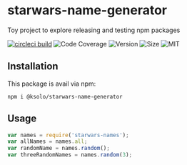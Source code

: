 # starwars-name-generator

Toy project to explore releasing and testing npm packages

[![circleci build](https://img.shields.io/circleci/build/github/KrishnaSolo/starwars-name-generator/main?style=flat-square&token=10adc38ea9b6cdbf1143b2fc7b8f6ee37cebe681)](https://app.circleci.com/pipelines/github/KrishnaSolo/starwars-name-generator)
![Code Coverage](https://img.shields.io/codecov/c/github/KrishnaSolo/starwars-name-generator?style=flat-square)
![Version](https://img.shields.io/npm/v/@ksolo/starwars-name-generator?style=flat-square)
![Size](https://img.shields.io/bundlephobia/min/@ksolo/starwars-name-generator?style=flat-square)
![MIT](https://img.shields.io/github/license/KrishnaSolo/starwars-name-generator?style=flat-square)

## Installation

This package is avail via npm:

```
npm i @ksolo/starwars-name-generator
```

## Usage

```javascript
var names = require('starwars-names');
var allNames = names.all;
var randomName = names.random();
var threeRandomNames = names.random(3);
```
